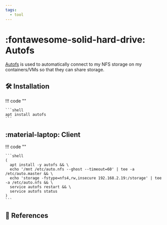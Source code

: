 ```yaml
---
tags:
  - tool
---
```

# :fontawesome-solid-hard-drive: Autofs

[Autofs][1] is used to automatically connect to my NFS storage on my
containers/VMs so that they can share storage.

## :hammer_and_wrench: Installation

!!! code ""

    ```shell
    apt install autofs
    ```

## :material-laptop: Client

!!! code ""

    ```shell
    (
      apt install -y autofs && \
      echo '/mnt /etc/auto.nfs --ghost --timeout=60' | tee -a /etc/auto.master && \
      echo 'storage -fstype=nfs4,rw,insecure 192.168.2.19:/storage' | tee -a /etc/auto.nfs && \
      service autofs restart && \
      service autofs status
    )
    ```

## :link: References

[1]: https://help.ubuntu.com/community/Autofs
